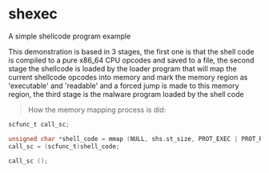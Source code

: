 # shexec

A simple shellcode program example

This demonstration is based in 3 stages, the first one is that the shell code is compiled 
to a pure x86_64 CPU opcodes and saved to a file, the second stage the shellcode
is loaded by the loader program that will map the current shellcode opcodes into 
memory and mark the memory region as 'executable' and 'readable' and a forced jump 
is made to this memory region, the third stage is the malware program loaded by the shell code

> How the memory mapping process is did:

```c
scfunc_t call_sc;

unsigned char *shell_code = mmap (NULL, shs.st_size, PROT_EXEC | PROT_READ, MAP_PRIVATE, fd, 0);
call_sc = (scfunc_t)shell_code;

call_sc ();
```
